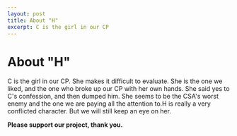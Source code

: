 ```yaml
---
layout: post
title: About "H"
excerpt: C is the girl in our CP
---
```

# About "H"

C is the girl in our CP. She makes it difficult to evaluate. She is the one we liked, and the one who broke up our CP with her own hands. She said yes to C's confession, and then dumped him. She seems to be the CSA's worst enemy and the one we are paying all the attention to.H is really a very conflicted character. But we will still keep an eye on her.

**Please support our project, thank you.**
